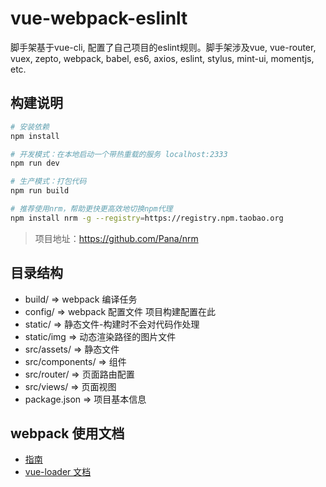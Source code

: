 # vue-webpack-eslinlt
脚手架基于vue-cli, 配置了自己项目的eslint规则。脚手架涉及vue, vue-router, vuex, zepto, webpack, babel, es6, axios, eslint, stylus, mint-ui, momentjs, etc.

## 构建说明

``` bash
# 安装依赖
npm install

# 开发模式：在本地启动一个带热重载的服务 localhost:2333
npm run dev

# 生产模式：打包代码
npm run build

```

``` bash
# 推荐使用nrm，帮助更快更高效地切换npm代理
npm install nrm -g --registry=https://registry.npm.taobao.org
```

> 项目地址：https://github.com/Pana/nrm

## 目录结构

- build/             => webpack 编译任务
- config/            => webpack 配置文件 项目构建配置在此
- static/            => 静态文件-构建时不会对代码作处理
- static/img         => 动态渲染路径的图片文件
- src/assets/        => 静态文件
- src/components/    => 组件
- src/router/        => 页面路由配置
- src/views/         => 页面视图
- package.json       => 项目基本信息

## webpack 使用文档

- [指南](http://vuejs-templates.github.io/webpack/)
- [vue-loader 文档](http://vuejs.github.io/vue-loader)

